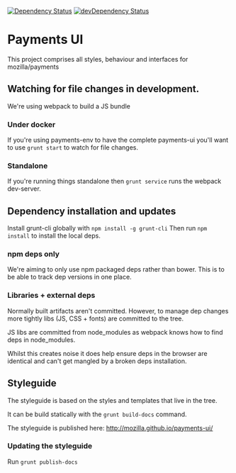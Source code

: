 [![Dependency Status](https://david-dm.org/mozilla/payments-ui.svg)](https://david-dm.org/mozilla/payments-ui)
[![devDependency Status](https://david-dm.org/mozilla/payments-ui/dev-status.svg)](https://david-dm.org/mozilla/payments-ui#info=devDependencies)

# Payments UI

This project comprises all styles, behaviour and interfaces for mozilla/payments

## Watching for file changes in development.

We're using webpack to build a JS bundle

### Under docker

If you're using payments-env to have the complete payments-ui you'll want to use
`grunt start` to watch for file changes.

### Standalone

If you're running things standalone then `grunt service` runs the webpack dev-server.

## Dependency installation and updates

Install grunt-cli globally with `npm install -g grunt-cli`
Then run `npm install` to install the local deps.

### npm deps only

We're aiming to only use npm packaged deps rather than bower. This is to be able to
track dep versions in one place.

### Libraries + external deps

Normally built artifacts aren't committed. However, to manage dep changes more
tightly libs (JS, CSS + fonts) are committed to the tree.

JS libs are committed from node\_modules as webpack knows how to find deps in
node\_modules.

Whilst this creates noise it does help ensure deps in the browser
are identical and can't get mangled by a broken deps installation.

## Styleguide

The styleguide is based on the styles and templates that live in the tree.

It can be build statically with the `grunt build-docs` command.

The styleguide is published here: http://mozilla.github.io/payments-ui/

### Updating the styleguide

Run `grunt publish-docs`


